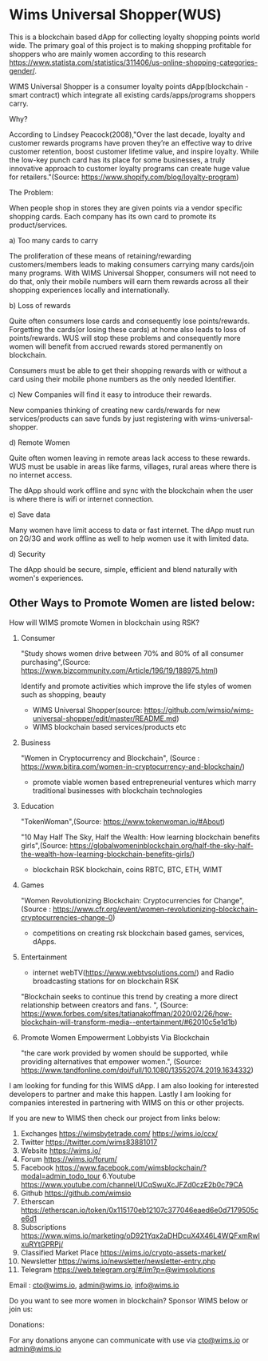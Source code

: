 # Wims Universal Shopper(WUS)

This is a blockchain based dApp for collecting loyalty shopping points world wide. The primary goal of this project is to making shopping profitable for shoppers who are mainly women according to this research https://www.statista.com/statistics/311406/us-online-shopping-categories-gender/.

WIMS Universal Shopper is a consumer loyalty points dApp(blockchain - smart contract) which integrate all existing cards/apps/programs shoppers carry.

Why?

According to Lindsey Peacock(2008),"Over the last decade, loyalty and customer rewards programs have proven they’re an effective way to drive customer retention, boost customer lifetime value, and inspire loyalty. While the low-key punch card has its place for some businesses, a truly innovative approach to customer loyalty programs can create huge value for retailers."(Source: https://www.shopify.com/blog/loyalty-program)

The Problem:

When people shop in stores they are given points via a vendor specific shopping cards. Each company has its own card to promote its product/services.

a) Too many cards to carry

The proliferation of these means of retaining/rewarding customers/members leads to making consumers carrying many cards/join many programs. With WIMS Universal Shopper, consumers will not need to do that, only their mobile numbers will earn them rewards across all their shopping experiences locally and internationally.

b) Loss of rewards

Quite often consumers lose cards and consequently lose points/rewards. Forgetting the cards(or losing these cards) at home also leads to loss of points/rewards. WUS will stop these problems and consequently more women will benefit from accrued rewards stored permanently on blockchain.

Consumers must be able to get their shopping rewards with or without a card using their mobile phone numbers as the only needed Identifier.

c) New Companies will find it easy to introduce their rewards.

New companies thinking of creating new cards/rewards for new services/products can save funds by just registering with wims-universal-shopper.

d) Remote Women

Quite often women leaving in remote areas lack access to these rewards. WUS must be usable in areas like farms, villages, rural areas where there is no internet access. 

The dApp should work offline and sync with the blockchain when the user is where there is wifi or internet connection.

e) Save data

Many women have limit access to data or fast internet. The dApp must run on 2G/3G and work offline as well to help women use it with limited data.

d) Security

The dApp should be secure, simple, efficient and blend naturally with women's experiences.

Other Ways to Promote Women are listed below:
---------------------------------------------

How will WIMS promote Women in blockchain using RSK?

1. Consumer

	"Study shows women drive between 70% and 80% of all consumer purchasing",(Source: https://www.bizcommunity.com/Article/196/19/188975.html)

	Identify and promote activities which improve the life styles of women such as shopping, beauty
	- WIMS Universal Shopper(source: https://github.com/wimsio/wims-universal-shopper/edit/master/README.md)
	- WIMS blockchain based services/products etc
	
2. Business

	"Women in Cryptocurrency and Blockchain", (Source : https://www.bitira.com/women-in-cryptocurrency-and-blockchain/)
	- promote viable women based entrepreneurial ventures which marry traditional businesses with blockchain technologies

3. Education

	"TokenWoman",(Source: https://www.tokenwoman.io/#About)
	
    "10 May Half The Sky, Half the Wealth: How learning blockchain benefits girls",(Source: https://globalwomeninblockchain.org/half-the-sky-half-the-wealth-how-learning-blockchain-benefits-girls/)
	- blockchain RSK blockchain, coins RBTC, BTC, ETH, WIMT
	
4. Games 

	"Women Revolutionizing Blockchain: Cryptocurrencies for Change", (Source : https://www.cfr.org/event/women-revolutionizing-blockchain-cryptocurrencies-change-0)
	- competitions on creating rsk blockchain based games, services, dApps.
	
5. Entertainment

	- internet webTV(https://www.webtvsolutions.com/) and Radio broadcasting stations for on blockchain RSK
	
	"Blockchain seeks to continue this trend by creating a more direct relationship between creators and fans. ",
	(Source: https://www.forbes.com/sites/tatianakoffman/2020/02/26/how-blockchain-will-transform-media--entertainment/#62010c5e1d1b)

6. Promote Women Empowerment Lobbyists Via Blockchain

	"the care work provided by women should be supported, while providing alternatives that empower women.",
	(Source: https://www.tandfonline.com/doi/full/10.1080/13552074.2019.1634332)

I am looking for funding for this WIMS dApp. I am also looking for interested developers to partner and make this happen. Lastly I am looking for companies interested in partnering with WIMS on this or other projects.

If you are new to WIMS then check our project from links below:

1. Exchanges
https://wimsbytetrade.com/
https://wims.io/ccx/
2. Twitter
https://twitter.com/wims83881017
3. Website
https://wims.io/
4. Forum
https://wims.io/forum/
5. Facebook
https://www.facebook.com/wimsblockchain/?modal=admin_todo_tour
6.Youtube
https://www.youtube.com/channel/UCqSwuXcJFZd0czE2b0c79CA
7. Github
https://github.com/wimsio
8. Etherscan
https://etherscan.io/token/0x115170eb12107c377046eaed6e0d7179505ce6d1
9. Subscriptions
https://www.wims.io/marketing/oD921Yqx2aDHDcuX4X46L4WQFxmRwlxuRYtGPRPj/
10. Classified Market Place
https://wims.io/crypto-assets-market/
11. Newsletter
https://wims.io/newsletter/newsletter-entry.php
12. Telegram
https://web.telegram.org/#/im?p=@wimsolutions

Email : cto@wims.io, admin@wims.io, info@wims.io

Do you want to see more women in blockchain? Sponsor WIMS below or join us:

Donations:

For any donations anyone can communicate with use via cto@wims.io or admin@wims.io

